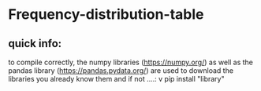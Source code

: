 # Frequency-distribution-table
## quick info:
to compile correctly, the numpy libraries (https://numpy.org/) as well as the pandas library (https://pandas.pydata.org/) are used
to download the libraries you already know them and if not ....: v
pip install "library"
